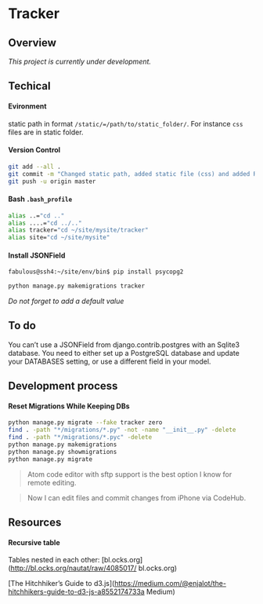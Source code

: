 # Tracker
## Overview
*This project is currently under development.*
## Techical
#### Evironment
static path in format ```/static/=/path/to/static_folder/```. For instance ```css``` files are in static folder.
#### Version Control

```bash
git add --all .                                                                                                                      
git commit -m "Changed static path, added static file (css) and added README"                                                        
git push -u origin master
```

#### Bash ```.bash_profile```


```bash
alias ..="cd .."                                                                                                                            
alias ....="cd ../.."                                                                                                                       
alias tracker="cd ~/site/mysite/tracker"                                                                                                    
alias site="cd ~/site/mysite"
```

#### Install JSONField

```bash
fabulous@ssh4:~/site/env/bin$ pip install psycopg2
```

```bash
python manage.py makemigrations tracker
```

*Do not forget to add a default value*


## To do

You can’t use a JSONField from django.contrib.postgres with an Sqlite3 database. You need to either set up a PostgreSQL database and update
your DATABASES setting, or use a different field in your model.


## Development process

#### Reset Migrations While Keeping DBs                                                                                                   
```bash                                                                                                                                       
python manage.py migrate --fake tracker zero
find . -path "*/migrations/*.py" -not -name "__init__.py" -delete
find . -path "*/migrations/*.pyc" -delete
python manage.py makemigrations
python manage.py showmigrations
python manage.py migrate
```

> Atom code editor with sftp support is the best option I know for remote editing.

> Now I can edit files and commit changes from iPhone via CodeHub.

## Resources
#### Recursive table
Tables nested in each other:
[bl.ocks.org](http://bl.ocks.org/nautat/raw/4085017/ bl.ocks.org)


[The Hitchhiker’s Guide to d3.js](https://medium.com/@enjalot/the-hitchhikers-guide-to-d3-js-a8552174733a Medium)

